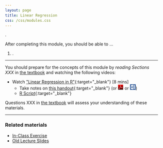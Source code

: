 ```yaml
---
layout: page
title: Linear Regression
css: /css/modules.css
---
```


<div class="ILOs">
<p>.</p>

<p>After completing this module, you should be able to ...</p>

<ol>
  <li>.</li>
</ol>
</div>

----

You should prepare for the concepts of this module by *reading Sections XXX* in [the textbook](../../book/) and watching the following videos:

* Watch ["Linear Regression in R"](https://vimeo.com/user45324800/regression1){:target="_blank"} [8 mins]
    * Take notes on [this handout](RHO.html){:target="_blank"} (or [![PDF](../../img/pdf.png)](RHO.pdf) or [![MSWord](../../img/word.png)](RHO.docx))
    * [R Script](RHO.R){:target="_blank"}

Questions XXX in [the textbook](../../book/) will assess your understanding of these materials.

----

### Related materials

* [In-Class Exercise](CE.html)
* [Old Lecture Slides](PPT_old.pptx)
